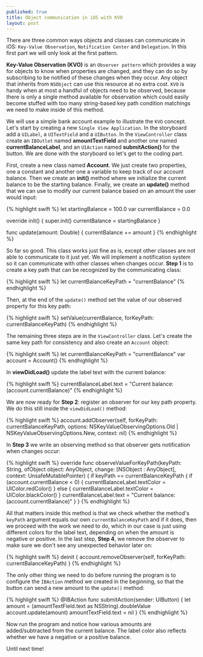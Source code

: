 ```yaml
---
published: true
title: Object communication in iOS with KVO
layout: post
---
```

There are three common ways objects and classes can communicate in iOS: `Key-Value Observation`, `Notification Center` and `Delegation`. In this first part we will only look at the first pattern.

__Key-Value Observation (KVO)__ is an `Observer pattern` which provides a way for objects to know when properties are changed, and they can do so by subscribing to be notified of these changes when they occur. Any object that inherits from `NSObject` can use this resource at no extra cost. `KVO` is handy when at most a handful of objects need to be observed, because there is only a single method available for observation which could easily become stuffed with too many string-based key path condition matchings we need to make inside of this method.

We will use a simple bank account example to illustrate the `KVO` concept. Let's start by creating a new `Single View Application`. In the storyboard add a `UILabel`, a `UITextField` and a `UIButton`. In the `ViewController` class create an `IBOutlet` named __amountTextField__ and another one named __currentBalanceLabel__, and an `UIAction` named __submitAction()__ for the button. We are done with the storyboard so let's get to the coding part.

First, create a new class named __Account__. We just create two properties, one a constant and another one a variable to keep track of our account balance. Then we create an __init()__ method where we initialize the current balance to be the starting balance. Finally, we create an __update()__ method that we can use to modify our current balance based on an amount the user would input:

{% highlight swift %}
let startingBalance = 100.0
var currentBalance = 0.0

override init() {
    super.init()
    currentBalance = startingBalance
}

func update(amount: Double) {
    currentBalance += amount
}
{% endhighlight %}

So far so good. This class works just fine as is, except other classes are not able to communicate to it just yet. We will implement a notification system so it can communicate with other classes when changes occur. __Step 1__ is to create a key path that can be recognized by the communicating class: 

{% highlight swift %}
let currentBalanceKeyPath = "currentBalance"
{% endhighlight %}

Then, at the end of the `update()` method set the value of our observed property for this key path:

{% highlight swift %}
setValue(currentBalance, forKeyPath: currentBalanceKeyPath)
{% endhighlight %}

The remaining three steps are in the `ViewController` class. Let's create the same key path for consistency and also create an `Account` object:

{% highlight swift %}
let currentBalanceKeyPath = "currentBalance"
var account = Account()
{% endhighlight %}

In __viewDidLoad()__ update the label text with the current balance:

{% highlight swift %}
currentBalanceLabel.text = "Current balance: \(account.currentBalance)"
{% endhighlight %}

We are now ready for __Step 2__: register an observer for our key path property. We do this still inside the `viewDidLoad()` method:

{% highlight swift %}
account.addObserver(self, forKeyPath: currentBalanceKeyPath, options: NSKeyValueObservingOptions.Old | NSKeyValueObservingOptions.New, context: nil)
{% endhighlight %}

In __Step 3__ we write an observing method so that observer gets notification when changes occur:

{% highlight swift %}
override func observeValueForKeyPath(keyPath: String, ofObject object: AnyObject, change: [NSObject : AnyObject], context: UnsafeMutablePointer<Void>) {
    if keyPath == currentBalanceKeyPath {
        if (account.currentBalance < 0) {
            currentBalanceLabel.textColor = UIColor.redColor()
        } else {
            currentBalanceLabel.textColor = UIColor.blackColor()
        }
        currentBalanceLabel.text = "Current balance: \(account.currentBalance)"
    }
}
{% endhighlight %}

All that matters inside this method is that we check whether the method's `keyPath` argument equals our own `currentBalanceKeyPath` and if it does, then we proceed with the work we need to do, which in our case is just using different colors for the label text, depending on when the amount is negative or positive. In the last step, __Step 4__, we remove the observer to make sure we don't see any unexpected behavior later on:

{% highlight swift %}
deinit {
    account.removeObserver(self, forKeyPath: currentBalanceKeyPath)
}
{% endhighlight %}

The only other thing we need to do before running the program is to configure the `IBAction` method we created in the beginning, so that the button can send a new amount to the `update()` method:

{% highlight swift %}
@IBAction func submitAction(sender: UIButton) {
    let amount = (amountTextField.text as NSString).doubleValue
    account.update(amount)
    amountTextField.text = nil
}
{% endhighlight %}

Now run the program and notice how various amounts are added/subtracted from the current balance. The label color also reflects whether we have a negative or a positive balance.

Until next time!
